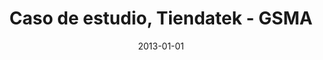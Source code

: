 ---
title: Caso de estudio, Tiendatek - GSMA
date: 2013-01-01
external_link: https://www.gsma.com/mobilefordevelopment/wp-content/uploads/2013/01/Case_Study_-Tiendatek-Spanish.pdf
thumbnail: /assets/press/20130101-gsma.png
in_home: true
---
